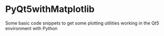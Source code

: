 # PyQt5withMatplotlib
Some basic code snippets to get some plotting utilities working in the Qt5 environment with Python
